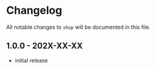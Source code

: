 # Changelog

All notable changes to `shop` will be documented in this file.

## 1.0.0 - 202X-XX-XX

- initial release
